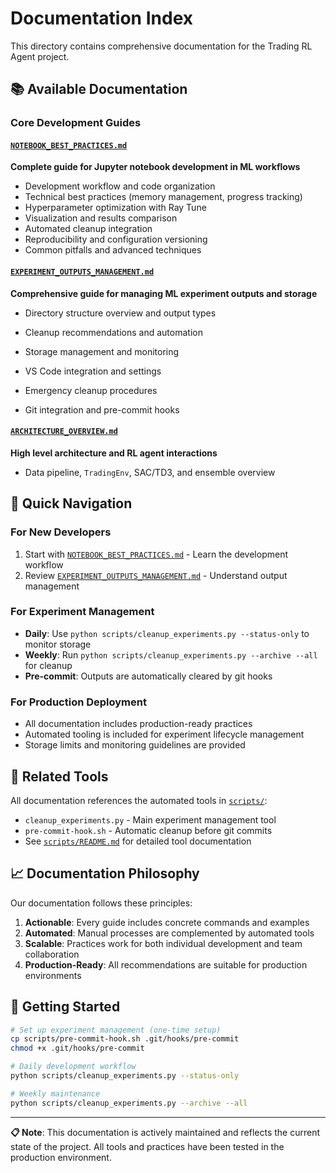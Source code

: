 # Documentation Index

This directory contains comprehensive documentation for the Trading RL Agent project.

## 📚 Available Documentation

### Core Development Guides

#### [`NOTEBOOK_BEST_PRACTICES.md`](NOTEBOOK_BEST_PRACTICES.md)
**Complete guide for Jupyter notebook development in ML workflows**
- Development workflow and code organization
- Technical best practices (memory management, progress tracking)
- Hyperparameter optimization with Ray Tune
- Visualization and results comparison
- Automated cleanup integration
- Reproducibility and configuration versioning
- Common pitfalls and advanced techniques

#### [`EXPERIMENT_OUTPUTS_MANAGEMENT.md`](EXPERIMENT_OUTPUTS_MANAGEMENT.md)
**Comprehensive guide for managing ML experiment outputs and storage**
- Directory structure overview and output types
- Cleanup recommendations and automation
- Storage management and monitoring
- VS Code integration and settings
- Emergency cleanup procedures

- Git integration and pre-commit hooks

#### [`ARCHITECTURE_OVERVIEW.md`](ARCHITECTURE_OVERVIEW.md)
**High level architecture and RL agent interactions**
- Data pipeline, `TradingEnv`, SAC/TD3, and ensemble overview

## 🎯 Quick Navigation

### For New Developers
1. Start with [`NOTEBOOK_BEST_PRACTICES.md`](NOTEBOOK_BEST_PRACTICES.md) - Learn the development workflow
2. Review [`EXPERIMENT_OUTPUTS_MANAGEMENT.md`](EXPERIMENT_OUTPUTS_MANAGEMENT.md) - Understand output management

### For Experiment Management
- **Daily**: Use `python scripts/cleanup_experiments.py --status-only` to monitor storage
- **Weekly**: Run `python scripts/cleanup_experiments.py --archive --all` for cleanup
- **Pre-commit**: Outputs are automatically cleared by git hooks

### For Production Deployment
- All documentation includes production-ready practices
- Automated tooling is included for experiment lifecycle management
- Storage limits and monitoring guidelines are provided

## 🔧 Related Tools

All documentation references the automated tools in [`scripts/`](../scripts/):
- `cleanup_experiments.py` - Main experiment management tool
- `pre-commit-hook.sh` - Automatic cleanup before git commits
- See [`scripts/README.md`](../scripts/README.md) for detailed tool documentation

## 📈 Documentation Philosophy

Our documentation follows these principles:
1. **Actionable**: Every guide includes concrete commands and examples
2. **Automated**: Manual processes are complemented by automated tools
3. **Scalable**: Practices work for both individual development and team collaboration
4. **Production-Ready**: All recommendations are suitable for production environments

## 🚀 Getting Started

```bash
# Set up experiment management (one-time setup)
cp scripts/pre-commit-hook.sh .git/hooks/pre-commit
chmod +x .git/hooks/pre-commit

# Daily development workflow
python scripts/cleanup_experiments.py --status-only

# Weekly maintenance
python scripts/cleanup_experiments.py --archive --all
```

---

**📋 Note**: This documentation is actively maintained and reflects the current state of the project. All tools and practices have been tested in the production environment.
